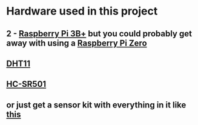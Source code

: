 # Hardware used in this project
## 2 - [Raspberry Pi 3B+](https://www.amazon.com/CanaKit-Raspberry-Starter-Premium-Black/dp/B07BCC8PK7/ref=sr_1_8?crid=3RJH00D6Q0AIP&dchild=1&keywords=raspberry+pi+3b+plus&qid=1594946640&sprefix=Raspberry+Pi+3b%2Caps%2C212&sr=8-8) but you could probably get away with using a [Raspberry Pi Zero](https://www.amazon.com/Vilros-Raspberry-Kit-Premium-Essential-Accessories/dp/B0748NK116/ref=sr_1_8?dchild=1&keywords=Raspberry+Pi+Zero&qid=1594946569&sr=8-8)
## [DHT11](https://www.amazon.com/Temperature-Relative-Humidity-Compatible-Arduino/dp/B00TM87YRS)
## [HC-SR501](https://www.amazon.com/HC-SR501-Sensor-Infrared-Arduino-Raspberry/dp/B07KBWVJMP/ref=sr_1_3?dchild=1&keywords=raspberry+pi+motion+sensor&qid=1592584873&sr=8-3)
## or just get a sensor kit with everything in it like [this](https://www.amazon.com/KOOKYE-Modules-Arduino-Raspberry-Professional/dp/B01J9GD3DG/ref=sr_1_2?dchild=1&keywords=raspberry+pi+motion+sensor&qid=1592584948&sr=8-2)
